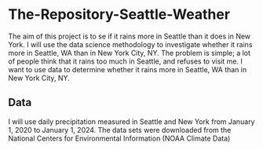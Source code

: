 # The-Repository-Seattle-Weather
The aim of this project is to se if it rains more in Seattle than it does in New York.
I will use the data science methodology to investigate whether it rains more in Seattle, WA than in New York City, NY. The problem is simple; a lot of people think that it rains too much in Seattle, and refuses to visit me. I want to use data to determine whether it rains more in Seattle, WA than in New York City, NY.

## Data
I will use daily precipitation measured in Seattle and New York from January 1, 2020 to January 1, 2024. The data sets were downloaded from the National Centers for Environmental Information (NOAA Climate Data)
